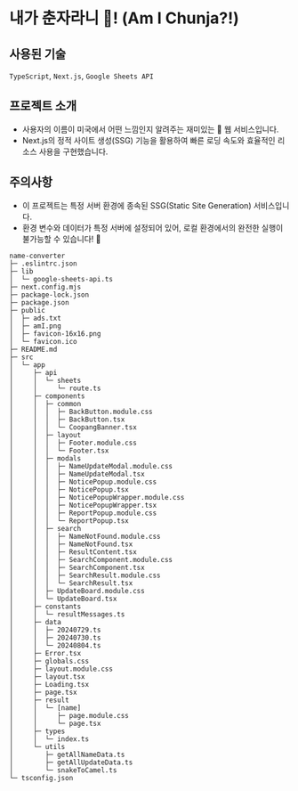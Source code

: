 # 내가 춘자라니 🙉! (Am I Chunja?!)

## 사용된 기술

`TypeScript`, `Next.js`, `Google Sheets API`

## 프로젝트 소개

- 사용자의 이름이 미국에서 어떤 느낌인지 알려주는 재미있는 🤩 웹 서비스입니다.
- Next.js의 정적 사이트 생성(SSG) 기능을 활용하여 빠른 로딩 속도와 효율적인 리소스 사용을 구현했습니다.

## 주의사항

- 이 프로젝트는 특정 서버 환경에 종속된 SSG(Static Site Generation) 서비스입니다.
- 환경 변수와 데이터가 특정 서버에 설정되어 있어, 로컬 환경에서의 완전한 실행이 불가능할 수 있습니다! 🥲

```
name-converter
├─ .eslintrc.json
├─ lib
│  └─ google-sheets-api.ts
├─ next.config.mjs
├─ package-lock.json
├─ package.json
├─ public
│  ├─ ads.txt
│  ├─ amI.png
│  ├─ favicon-16x16.png
│  └─ favicon.ico
├─ README.md
├─ src
│  └─ app
│     ├─ api
│     │  └─ sheets
│     │     └─ route.ts
│     ├─ components
│     │  ├─ common
│     │  │  ├─ BackButton.module.css
│     │  │  ├─ BackButton.tsx
│     │  │  └─ CoopangBanner.tsx
│     │  ├─ layout
│     │  │  ├─ Footer.module.css
│     │  │  └─ Footer.tsx
│     │  ├─ modals
│     │  │  ├─ NameUpdateModal.module.css
│     │  │  ├─ NameUpdateModal.tsx
│     │  │  ├─ NoticePopup.module.css
│     │  │  ├─ NoticePopup.tsx
│     │  │  ├─ NoticePopupWrapper.module.css
│     │  │  ├─ NoticePopupWrapper.tsx
│     │  │  ├─ ReportPopup.module.css
│     │  │  └─ ReportPopup.tsx
│     │  ├─ search
│     │  │  ├─ NameNotFound.module.css
│     │  │  ├─ NameNotFound.tsx
│     │  │  ├─ ResultContent.tsx
│     │  │  ├─ SearchComponent.module.css
│     │  │  ├─ SearchComponent.tsx
│     │  │  ├─ SearchResult.module.css
│     │  │  └─ SearchResult.tsx
│     │  ├─ UpdateBoard.module.css
│     │  └─ UpdateBoard.tsx
│     ├─ constants
│     │  └─ resultMessages.ts
│     ├─ data
│     │  ├─ 20240729.ts
│     │  ├─ 20240730.ts
│     │  └─ 20240804.ts
│     ├─ Error.tsx
│     ├─ globals.css
│     ├─ layout.module.css
│     ├─ layout.tsx
│     ├─ Loading.tsx
│     ├─ page.tsx
│     ├─ result
│     │  └─ [name]
│     │     ├─ page.module.css
│     │     └─ page.tsx
│     ├─ types
│     │  └─ index.ts
│     └─ utils
│        ├─ getAllNameData.ts
│        ├─ getAllUpdateData.ts
│        └─ snakeToCamel.ts
└─ tsconfig.json

```
